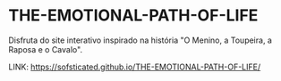 # THE-EMOTIONAL-PATH-OF-LIFE
Disfruta do site interativo inspirado na história "O Menino, a Toupeira, a Raposa e o Cavalo".

LINK: https://sofsticated.github.io/THE-EMOTIONAL-PATH-OF-LIFE/
